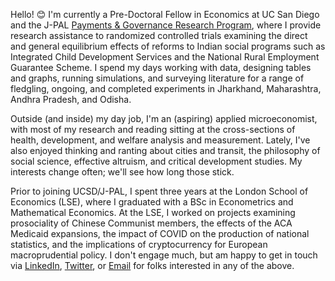 Hello! 😊 I'm currently a Pre-Doctoral Fellow in Economics at UC San Diego and the J-PAL [Payments & Governance Research Program](https://sites.google.com/ucsd.edu/pgrp/home), where I provide research assistance to randomized controlled trials examining the direct and general equilibrium effects of reforms to Indian social programs such as Integrated Child Development Services and the National Rural Employment Guarantee Scheme. I spend my days working with data, designing tables and graphs, running simulations, and surveying literature for a range of fledgling, ongoing, and completed experiments in Jharkhand, Maharashtra, Andhra Pradesh, and Odisha.

Outside (and inside) my day job, I'm an (aspiring) applied microeconomist, with most of my research and reading sitting at the cross-sections of health, development, and welfare analysis and measurement. Lately, I've also enjoyed thinking and ranting about cities and transit, the philosophy of social science, effective altruism, and critical development studies. My interests change often; we'll see how long those stick.

Prior to joining UCSD/J-PAL, I spent three years at the London School of Economics (LSE), where I graduated with a BSc in Econometrics and Mathematical Economics. At the LSE, I worked on projects examining prosociality of Chinese Communist members, the effects of the ACA Medicaid expansions, the impact of COVID on the production of national statistics, and the implications of cryptocurrency for European macroprudential policy. I don't engage much, but am happy to get in touch via [LinkedIn](https://www.linkedin.com/in/wilsonkinglse/), [Twitter](https://twitter.com/WilsonMKing), or [Email](mailto:wikingsdomaine@gmail.com) for folks interested in any of the above.
